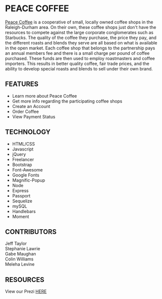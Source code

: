 # PEACE COFFEE
[Peace Coffee]("https://thawing-badlands-69910.herokuapp.com/") is a cooperative of small, locally owned coffee shops in the Raleigh-Durham area.  On their own, these coffee shops just don't have the resources to compete against the large corporate conglomerates such as Starbucks.  The quality of the coffee they purchase, the price they pay, and the different roasts and blends they serve are all based on what is available in the open market.  Each coffee shop that belongs to the partnership pays an annual members fee and there is a small charge per pound of coffee purchased.  These funds are then used to employ roastmasters and coffee importers.  This results in better quality coffee, fair trade prices, and the ability to develop special roasts and blends to sell under their own brand.

## FEATURES
* Learn more about Peace Coffee
* Get more info regarding the participating coffee shops
* Create an Account
* Order Coffee
* View Payment Status

## TECHNOLOGY
* HTML/CSS
* Javascript
* jQuery
* Freelancer
* Bootstrap
* Font-Awesome
* Google Fonts
* Magnific-Popup
* Node
* Express
* Passport
* Sequelize
* mySQL
* Handlebars
* Moment

## CONTRIBUTORS
Jeff Taylor<br>
Stephanie Lawrie<br>
Gabe Maughan<br>
Colin Williams<br>
Meleha Levine<br>

## RESOURCES

View our Prezi <a href="https://prezi.com/view/ekvpIA5nLlfhhS4ANghj/">HERE</a>

